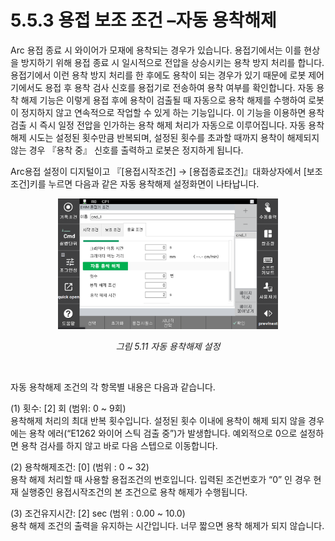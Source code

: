 ﻿# 5.5.3 용접 보조 조건 –자동 용착해제

Arc 용접 종료 시 와이어가 모재에 용착되는 경우가 있습니다. 용접기에서는 이를 현상을 방지하기 위해 용접 종료 시 일시적으로 전압을 상승시키는 용착 방지 처리를 합니다. 용접기에서 이런 용착 방지 처리를 한 후에도 용착이 되는 경우가 있기 때문에 로봇 제어기에서도 용접 후 용착 검사 신호를 용접기로 전송하여 용착 여부를 확인합니다. 
자동 용착 해제 기능은 이렇게 용접 후에 용착이 검출될 때 자동으로 용착 해제를 수행하여 로봇이 정지하지 않고 연속적으로 작업할 수 있게 하는 기능입니다. 이 기능을 이용하면 용착 검출 시 즉시 일정 전압을 인가하는 용착 해제 처리가 자동으로 이루어집니다. 자동 용착 해제 시도는 설정된 횟수만큼 반복되며, 설정된 횟수를 초과할 때까지 용착이 해제되지 않는 경우 『용착 중』 신호를 출력하고 로봇은 정지하게 됩니다.

Arc용접 설정이 디지털이고 『[용접시작조건] → [용접종료조건]』대화상자에서 [보조조건]키를 누르면 다음과 같은 자동 용착해제 설정화면이 나타납니다. 

 
<p align="center">
 <img src="../../_assets/5_11.png" width="70%"></img>
 <em><p align="center">그림 5.11 자동 용착해제 설정</p></em>
</p>


</br>

자동 용착해제 조건의 각 항목별 내용은 다음과 같습니다.

(1)	횟수: [2] 회 (범위: 0 ~ 9회)  
    용착해제 처리의 최대 반복 횟수입니다. 설정된 횟수 이내에 용착이 해제 되지 않을 경우에는 용착 에러(“E1262 와이어 스틱 검출 중”)가 발생합니다. 예외적으로 0으로 설정하면 용착 검사를 하지 않고 바로 다음 스텝으로 이동합니다.

(2)	용착해제조건: [0] (범위 : 0 ~ 32)  
    용착 해제 처리할 때 사용할 용접조건의 번호입니다. 입력된 조건번호가 “0” 인 경우 현재 실행중인 용접시작조건의 본 조건으로 용착 해제가 수행됩니다.

(3)	조건유지시간: [2] sec (범위 : 0.00 ~ 10.0)  
    용착 해제 조건의 출력을 유지하는 시간입니다. 너무 짧으면 용착 해제가 되지 않습니다.

